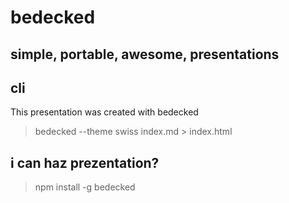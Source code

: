 # bedecked
## simple, portable, awesome, presentations


## cli

This presentation was created with bedecked

> bedecked --theme swiss index.md > index.html


## i can haz prezentation?

> npm install -g bedecked
